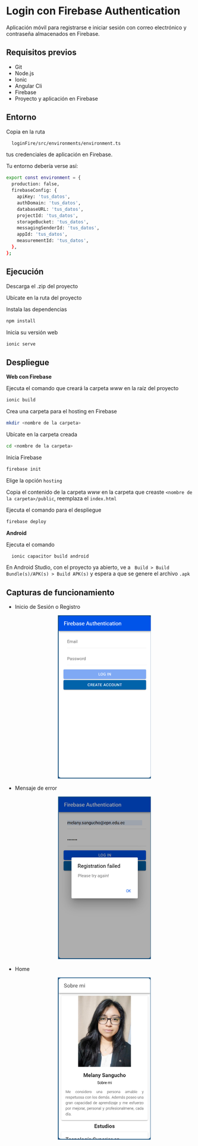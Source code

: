 # Login con Firebase Authentication

Aplicación móvil para registrarse e iniciar sesión con correo electrónico y contraseña almacenados en Firebase.

## Requisitos previos

- Git
- Node.js
- Ionic
- Angular Cli
- Firebase
- Proyecto y aplicación en Firebase

## Entorno

Copia en la ruta
```bash
  loginFire/src/environments/environment.ts
```
tus credenciales de aplicación en Firebase.

Tu entorno debería verse así:
```bash
export const environment = {
  production: false,
  firebaseConfig: {
    apiKey: 'tus_datos',
    authDomain: 'tus_datos',
    databaseURL: 'tus_datos',
    projectId: 'tus_datos',
    storageBucket: 'tus_datos',
    messagingSenderId: 'tus_datos',
    appId: 'tus_datos',
    measurementId: 'tus_datos',
  },
};
```

## Ejecución
Descarga el .zip del proyecto

Ubícate en la ruta del proyecto

Instala las dependencias 
```bash
npm install
```
Inicia su versión web
```bash
ionic serve
```
## Despliegue

**Web con Firebase**

Ejecuta el comando que creará la carpeta _www_ en la raíz del proyecto
```bash
ionic build
```
Crea una carpeta para el hosting en Firebase
```bash
mkdir <nombre de la carpeta>
```

Ubícate en la carpeta creada
```bash
cd <nombre de la carpeta>
```
Inicia Firebase
```bash
firebase init
```
Elige la opción `hosting`

Copia el contenido de la carpeta _www_ en la carpeta que creaste `<nombre de la carpeta>/public`, reemplaza el `index.html`

Ejecuta el comando para el despliegue
```bash
firebase deploy
```

**Android**

Ejecuta el comando
```bash
  ionic capacitor build android
```
En Android Studio, con el proyecto ya abierto, ve a ` Build > Build Bundle(s)/APK(s) > Build APK(s)` y espera a que se genere el archivo `.apk`

## Capturas de funcionamiento
- Inicio de Sesión o Registro
  <p align="center">
    <img src="./src/assets/capturas/capt1.png" width="250px">
  </p>

- Mensaje de error
  <p align="center">
    <img src="./src/assets/capturas/capt2.png" width="250px">
  </p>

- Home
  <p align="center">
    <img src="./src/assets/capturas/capt3.png" width="250px">
  </p>